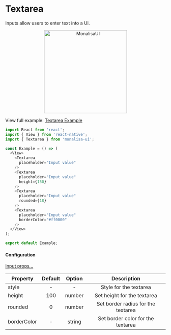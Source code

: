 # Textarea

Inputs allow users to enter text into a UI.

<p align="center">
  <img
	  src="https://raw.githubusercontent.com/tuantvk/monalisa-ui/master/assets/monalisaui-textarea.png"
		alt="MonalisaUI"
		width="260">
</p>

View full example: [Textarea Example](https://github.com/tuantvk/monalisa-ui/blob/master/example/Textarea/index.js)

```javascript
import React from 'react';
import { View } from 'react-native';
import { Textarea } from 'monalisa-ui';

const Example = () => (
  <View>
    <Textarea
      placeholder="Input value"
    />
    <Textarea
      placeholder="Input value"
      height={150}
    />
    <Textarea
      placeholder="Input value"
      rounded={18}
    />
    <Textarea
      placeholder="Input value"
      borderColor="#ff0000"
    />
  </View>
);

export default Example;
```

#### Configuration

[Input props...](/docs/Input.md)

| Property      | Default       | Option    | Description  |
| ------------- |:-------------:|:---------:|:------------:|
| style         | -             | -         | Style for the textarea |
| height        | 100           | number    | Set height for the textarea |
| rounded       | 0             | number    | Set border radius for the textarea |
| borderColor   | -             | string    | Set border color for the textarea |